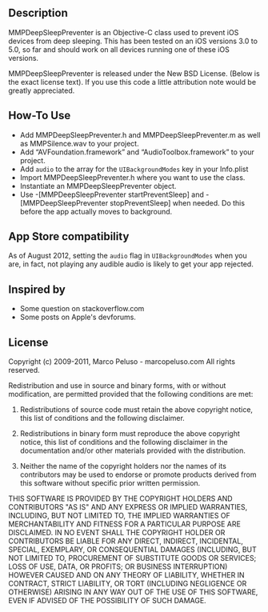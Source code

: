 Description
----------
MMPDeepSleepPreventer is an Objective-C class used to prevent iOS devices from deep sleeping.
This has been tested on an iOS versions 3.0 to 5.0, so far and should work on all devices running one of these iOS versions.

MMPDeepSleepPreventer is released under the New BSD License. (Below is the exact license text).
If you use this code a little attribution note would be greatly appreciated.


How-To Use
----------
- Add MMPDeepSleepPreventer.h and MMPDeepSleepPreventer.m as well as
  MMPSilence.wav to your project.
- Add “AVFoundation.framework” and “AudioToolbox.framework” to your project.
- Add `audio` to the array for the `UIBackgroundModes` key in your Info.plist
- Import MMPDeepSleepPreventer.h where you want to use the class.
- Instantiate an MMPDeepSleepPreventer object.
- Use -[MMPDeepSleepPreventer startPreventSleep]
  and -[MMPDeepSleepPreventer stopPreventSleep] when needed. Do this before the app actually moves to background.

App Store compatibility
-----------------------
As of August 2012, setting the `audio` flag in `UIBackgroundModes` when you are, in fact, not playing any audible audio is likely to get your app rejected.

Inspired by
-----------
- Some question on stackoverflow.com
- Some posts on Apple's devforums.


License
-------
Copyright (c) 2009-2011, Marco Peluso - marcopeluso.com
All rights reserved.

Redistribution and use in source and binary forms, with or without
modification, are permitted provided that the following conditions are met:

  1. Redistributions of source code must retain the above copyright notice,
     this list of conditions and the following disclaimer.

  2. Redistributions in binary form must reproduce the above copyright
     notice, this list of conditions and the following disclaimer in the
     documentation and/or other materials provided with the distribution.

  3. Neither the name of the copyright holders nor the names of its
     contributors may be used to endorse or promote products derived from
     this software without specific prior written permission.

THIS SOFTWARE IS PROVIDED BY THE COPYRIGHT HOLDERS AND CONTRIBUTORS "AS IS"
AND ANY EXPRESS OR IMPLIED WARRANTIES, INCLUDING, BUT NOT LIMITED TO,
THE IMPLIED WARRANTIES OF MERCHANTABILITY AND FITNESS FOR A PARTICULAR
PURPOSE ARE DISCLAIMED. IN NO EVENT SHALL THE COPYRIGHT HOLDER OR
CONTRIBUTORS BE LIABLE FOR ANY DIRECT, INDIRECT, INCIDENTAL, SPECIAL,
EXEMPLARY, OR CONSEQUENTIAL DAMAGES (INCLUDING, BUT NOT LIMITED TO,
PROCUREMENT OF SUBSTITUTE GOODS OR SERVICES; LOSS OF USE, DATA, OR PROFITS;
OR BUSINESS INTERRUPTION) HOWEVER CAUSED AND ON ANY THEORY OF LIABILITY,
WHETHER IN CONTRACT, STRICT LIABILITY, OR TORT (INCLUDING NEGLIGENCE OR
OTHERWISE) ARISING IN ANY WAY OUT OF THE USE OF THIS SOFTWARE, EVEN IF
ADVISED OF THE POSSIBILITY OF SUCH DAMAGE.
